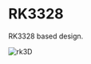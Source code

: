 # RK3328
RK3328 based design.


![rk3D](https://user-images.githubusercontent.com/20875467/208379929-73334694-8fb8-45a0-8fd8-68649b1e897f.PNG)
